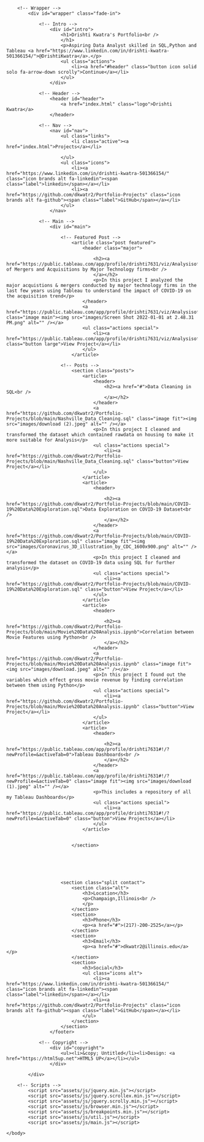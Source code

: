 <!DOCTYPE HTML>
<!--
	Massively by HTML5 UP
	html5up.net | @ajlkn
	Free for personal and commercial use under the CCA 3.0 license (html5up.net/license)
-->
<html>
	<head>
		<title>Drishti Kwatra's Portfolio</title>
		<meta charset="utf-8" />
		<meta name="viewport" content="width=device-width, initial-scale=1, user-scalable=no" />
		<link rel="stylesheet" href="assets/css/main.css" />
		<noscript><link rel="stylesheet" href="assets/css/noscript.css" /></noscript>
	</head>
	<body class="is-preload">

		<!-- Wrapper -->
			<div id="wrapper" class="fade-in">

				<!-- Intro -->
					<div id="intro">
						<h1>Drishti Kwatra's Portfolio<br />
					    </h1>
						<p>Aspiring Data Analyst skilled in SQL,Python and Tableau <a href="https://www.linkedin.com/in/drishti-kwatra-501366154/">@DrishtiKwatra</a>.</p>
						<ul class="actions">
							<li><a href="#header" class="button icon solid solo fa-arrow-down scrolly">Continue</a></li>
						</ul>
					</div>

				<!-- Header -->
					<header id="header">
						<a href="index.html" class="logo">Drishti Kwatra</a>
					</header>

				<!-- Nav -->
					<nav id="nav">
						<ul class="links">
							<li class="active"><a href="index.html">Projects</a></li>
							
						</ul>
						<ul class="icons">
							<li><a href="https://www.linkedin.com/in/drishti-kwatra-501366154/" class="icon brands alt fa-linkedin"><span class="label">linkedin</span></a></li>
							<li><a href="https://github.com/dkwatr2/Portfolio-Projects" class="icon brands alt fa-github"><span class="label">GitHub</span></a></li>
						</ul>
					</nav>

				<!-- Main -->
					<div id="main">

						<!-- Featured Post -->
							<article class="post featured">
								<header class="major">
	
									<h2><a href="https://public.tableau.com/app/profile/drishti7631/viz/AnalysisofMergersandAcquisitionsbyMajorTechnologyFirms/Dashboard1">Analysis of Mergers and Acquisitions by Major Technology firms<br />
									</a></h2>
									<p>In this project I analyzed the major acquistions & mergers conducted by major technology firms in the last few years using Tableau to understand the impact of COVID-19 on the acquisition trend</p>
								</header>
								<a href="https://public.tableau.com/app/profile/drishti7631/viz/AnalysisofMergersandAcquisitionsbyMajorTechnologyFirms/Dashboard1" class="image main"><img src="images/Screen Shot 2022-01-01 at 2.48.31 PM.png" alt="" /></a>
								<ul class="actions special">
									<li><a href="https://public.tableau.com/app/profile/drishti7631/viz/AnalysisofMergersandAcquisitionsbyMajorTechnologyFirms/Dashboard1" class="button large">View Project</a></li>
								</ul>
							</article>

						<!-- Posts -->
							<section class="posts">
								<article>
									<header>
										<h2><a href="#">Data Cleaning in SQL<br />
										</a></h2>
									</header>
									<a href="https://github.com/dkwatr2/Portfolio-Projects/blob/main/Nashville_Data_Cleaning.sql" class="image fit"><img src="images/download (2).jpeg" alt="" /></a>
									<p>In this project I cleaned and transformed the dataset which contained rawdata on housing to make it more suitable for Analysis</p>
									<ul class="actions special">
										<li><a href="https://github.com/dkwatr2/Portfolio-Projects/blob/main/Nashville_Data_Cleaning.sql" class="button">View Project</a></li>
									</ul>
								</article>
								<article>
									<header>
			
										<h2><a href="https://github.com/dkwatr2/Portfolio-Projects/blob/main/COVID-19%20Data%20Exploration.sql">Data Exploration on COVID-19 Dataset<br />
										</a></h2>
									</header>
									<a href="https://github.com/dkwatr2/Portfolio-Projects/blob/main/COVID-19%20Data%20Exploration.sql" class="image fit"><img src="images/Coronavirus_3D_illustration_by_CDC_1600x900.png" alt="" /></a>
									<p>In this project I cleaned and transformed the dataset on COVID-19 data using SQL for further analysis</p>
									<ul class="actions special">
										<li><a href="https://github.com/dkwatr2/Portfolio-Projects/blob/main/COVID-19%20Data%20Exploration.sql" class="button">View Project</a></li>
									</ul>
								</article>
								<article>
									<header>
							
										<h2><a href="https://github.com/dkwatr2/Portfolio-Projects/blob/main/Movie%20Data%20Analysis.ipynb">Correlation between Movie Features using Python<br />
										</a></h2>
									</header>
									<a href="https://github.com/dkwatr2/Portfolio-Projects/blob/main/Movie%20Data%20Analysis.ipynb" class="image fit"><img src="images/download.jpeg" alt="" /></a>
									<p>In this project I found out the variables which effect gross movie revenue by finding correlation between them using Python</p>
									<ul class="actions special">
										<li><a href="https://github.com/dkwatr2/Portfolio-Projects/blob/main/Movie%20Data%20Analysis.ipynb" class="button">View Project</a></li>
									</ul>
								</article>
								<article>
									<header>
										
										<h2><a href="https://public.tableau.com/app/profile/drishti7631#!/?newProfile=&activeTab=0">Tableau Dashboards<br />
										</a></h2>
									</header>
									<a href="https://public.tableau.com/app/profile/drishti7631#!/?newProfile=&activeTab=0" class="image fit"><img src="images/download (1).jpeg" alt="" /></a>
									<p>This includes a repository of all my Tableau Dashboards</p>
									<ul class="actions special">
										<li><a href="https://public.tableau.com/app/profile/drishti7631#!/?newProfile=&activeTab=0" class="button">View Projects</a></li>
									</ul>
								</article>
								
								
							</section>

						

	

				
						<section class="split contact">
							<section class="alt">
								<h3>Location</h3>
								<p>Champaign,Illinois<br />
								</p>
							</section>
							<section>
								<h3>Phone</h3>
								<p><a href="#">(217)-200-2525</a></p>
							</section>
							<section>
								<h3>Email</h3>
								<p><a href="#">dkwatr2@illinois.edu</a></p>
							</section>
							<section>
								<h3>Social</h3>
								<ul class="icons alt">
									<li><a href="https://www.linkedin.com/in/drishti-kwatra-501366154/" class="icon brands alt fa-linkedin"><span class="label">linkedin</span></a></li>
									<li><a href="https://github.com/dkwatr2/Portfolio-Projects" class="icon brands alt fa-github"><span class="label">GitHub</span></a></li>
								</ul>
							</section>
						</section>
					</footer>

				<!-- Copyright -->
					<div id="copyright">
						<ul><li>&copy; Untitled</li><li>Design: <a href="https://html5up.net">HTML5 UP</a></li></ul>
					</div>

			</div>

		<!-- Scripts -->
			<script src="assets/js/jquery.min.js"></script>
			<script src="assets/js/jquery.scrollex.min.js"></script>
			<script src="assets/js/jquery.scrolly.min.js"></script>
			<script src="assets/js/browser.min.js"></script>
			<script src="assets/js/breakpoints.min.js"></script>
			<script src="assets/js/util.js"></script>
			<script src="assets/js/main.js"></script>

	</body>
</html>


